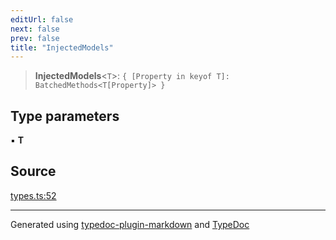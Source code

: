 ```yaml
---
editUrl: false
next: false
prev: false
title: "InjectedModels"
---
```


> **InjectedModels**\<`T`\>: `{ [Property in keyof T]: BatchedMethods<T[Property]> }`

## Type parameters

▪ **T**

## Source

[types.ts:52](https://github.com/dmdin/chord/blob/5f43e0e/src/types.ts#L52)

***

Generated using [typedoc-plugin-markdown](https://www.npmjs.com/package/typedoc-plugin-markdown) and [TypeDoc](https://typedoc.org/)
